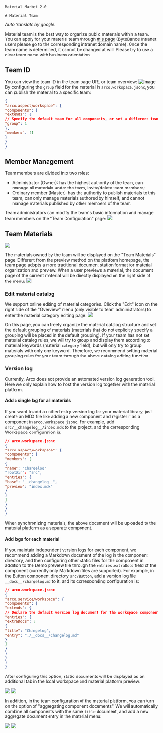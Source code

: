 
`````
Material Market 2.0

# Material Team

`````

*Auto translate by google.*

Material team is the best way to organize public materials within a team. You can apply for your material team through [this page](https://arco.design/material/createGroup/) (ByteDance intranet users please go to the corresponding intranet domain name). Once the team name is determined, it cannot be changed at will. Please try to use a clear team name with business orientation.

## Team ID
You can view the team ID in the team page URL or team overview:
![Image](https://p9-arcosite.byteimg.com/tos-cn-i-goo7wpa0wc/54b78460f3264fb2a135aecb52fc2aa7~tplv-goo7wpa0wc-image.image)
By configuring the `group` field for the material in `arco.workspace.jsonc`, you can publish the material to a specific team:
```JSON
{
"arco.aspect/workspace": {
"components": {
"extends": {
// Specify the default team for all components, or set a different team for each component in members
"group": 1
},
"members": []
}
}
}
```

## Member Management
Team members are divided into two roles:

* Administrator (Owner): has the highest authority of the team, can manage all materials under the team, invite/delete team members;
* Ordinary member (Master): has the authority to publish materials to this team, can only manage materials authored by himself, and cannot manage materials published by other members of the team.

Team administrators can modify the team's basic information and manage team members on the "Team Configuration" page:
![](https://p9-arcosite.byteimg.com/tos-cn-i-goo7wpa0wc/91694c339e97497582daa7cd1a3cbbb0~tplv-goo7wpa0wc-image.image)

## Team Materials
![](https://p9-arcosite.byteimg.com/tos-cn-i-goo7wpa0wc/714370c5b95440b99057960cb2a75f11~tplv-goo7wpa0wc-image.image)

The materials owned by the team will be displayed on the "Team Materials" page. Different from the preview method on the platform homepage, the team page adopts a more traditional document station format for material organization and preview. When a user previews a material, the document page of the current material will be directly displayed on the right side of the menu:
![](https://p9-arcosite.byteimg.com/tos-cn-i-goo7wpa0wc/9130ca44e5d44ab6bc704552a1968d1f~tplv-goo7wpa0wc-image.image)

### Edit material catalog
We support online editing of material categories. Click the "Edit" icon on the right side of the "Overview" menu (only visible to team administrators) to enter the material category editing page:
![](https://p9-arcosite.byteimg.com/tos-cn-i-goo7wpa0wc/d5134f2b3ae94404b9646a30af51bb33~tplv-goo7wpa0wc-image.image)

On this page, you can freely organize the material catalog structure and set the default grouping of materials (materials that do not explicitly specify a grouping will be placed in the default grouping).
If your team has not set material catalog rules, we will try to group and display them according to material keywords (material `category` field), but will only try to group materials with only one keyword. Therefore, we recommend setting material grouping rules for your team through the above catalog editing function.
### Version log
Currently, Arco does not provide an automated version log generation tool. Here we only explain how to host the version log together with the material platform.
#### Add a single log for all materials
If you want to add a unified entry version log for your material library, just create an MDX file like adding a new component and register it as a component in `arco.workspace.jsonc`.
For example, add `src/__changelog__/index.mdx` to the project, and the corresponding Workspace configuration is:
```JSON
// arco.workspace.jsonc
{
"arco.aspect/workspace": {
"components": {
"members": [
{
"name": "Changelog"
"rootDir": "src",
"entries": {
"base": "__changelog__",
"preview": "index.mdx"
}
}
]
}
}
}
```

When synchronizing materials, the above document will be uploaded to the material platform as a separate component.
#### Add logs for each material
If you maintain independent version logs for each component, we recommend adding a Markdown document of the log in the component directory, and then configuring other static files for the component in addition to the Demo preview file through the `entries.extraDocs` field of the component (currently only Markdown files are supported).
For example, in the Button component directory `src/Button`, add a version log file `__docs__/changelog.md` to it, and its corresponding configuration is:
```JSON
// arco.workspace.jsonc
{
"arco.service/workspace": {
"components": {
"extends": {
// Declare the default version log document for the workspace component
"entries": {
"extraDocs": [
{
"title": "Changelog",
"entry": "./__docs__/changelog.md"
}
]
}
}
}
}
}
```

After configuring this option, static documents will be displayed as an additional tab in the local workspace and material platform preview:
<div class="markdown-img-layout-2">
<img src="https://p9-arcosite.byteimg.com/tos-cn-i-goo7wpa0wc/24c994e1db604eda8e08edbabde60698~tplv-goo7wpa0wc-image.image" />
<img src="https://p9-arcosite.byteimg.com/tos-cn-i-goo7wpa0wc/bfa25214b9ff4fb58cbd9d6b2908aae8~tplv-goo7wpa0wc-image.image" />
</div>

In addition, in the team configuration of the material platform, you can turn on the option of "aggregating component documents". We will automatically combine all components with the same `title` document, and add a new aggregate document entry in the material menu:
<div class="markdown-img-layout-2">
<img src="https://p9-arcosite.byteimg.com/tos-cn-i-goo7wpa0wc/65eec8dd46014741b0ed23918e48754a~tplv-goo7wpa0wc-image.image" />
<img src="https://p9-arcosite.byteimg.com/tos-cn-i-goo7wpa0wc/25d3af85296c4b1ebe2637dd4303388f~tplv-goo7wpa0wc-image.image" />
</div>
